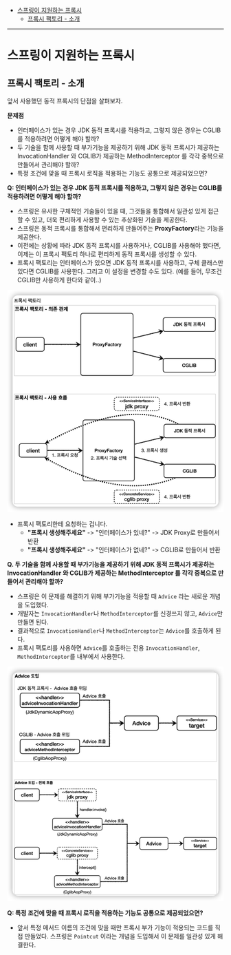 - [스프링이 지원하는 프록시](#스프링이-지원하는-프록시)
  - [프록시 팩토리 - 소개](#프록시-팩토리---소개)


---

# 스프링이 지원하는 프록시

## 프록시 팩토리 - 소개

앞서 사용했던 동적 프록시의 단점을 살펴보자.

**문제점**

- 인터페이스가 있는 경우 JDK 동적 프록시를 적용하고, 그렇지 않은 경우는 CGLIB를 적용하려면 어떻게 해야 할까?
- 두 기술을 함께 사용할 때 부가기능을 제공하기 위해 JDK 동적 프록시가 제공하는 InvocationHandler 와 CGLIB가 제공하는 MethodInterceptor 를 각각 중복으로 만들어서 관리해야 할까?
- 특정 조건에 맞을 때 프록시 로직을 적용하는 기능도 공통으로 제공되었으면?

**Q: 인터페이스가 있는 경우 JDK 동적 프록시를 적용하고, 그렇지 않은 경우는 CGLIB를 적용하려면 어떻게 해야 할까?**

- 스프링은 유사한 구체적인 기술들이 있을 때, 그것들을 통합해서 일관성 있게 접근할 수 있고, 더욱 편리하게 사용할 수 있는 추상화된 기술을 제공한다.
- 스프링은 동적 프록시를 통합해서 편리하게 만들어주는 **ProxyFactory**라는 기능을 제공한다.
- 이전에는 상황에 따라 JDK 동적 프록시를 사용하거나, CGLIB를 사용해야 했다면, 이제는 이 프록시 팩토리 하나로 편리하게 동적 프록시를 생성할 수 있다.
- 프록시 팩토리는 인터페이스가 있으면 JDK 동적 프록시를 사용하고, 구체 클래스만 있다면 CGLIB를 사용한다. 그리고 이 설정을 변경할 수도 있다. (예를 들어, 무조건 CGLIB만 사용하게 한다와 같이..)

![](/images/2022-05-04-17-42-28.png)

- 프록시 팩토리한테 요청하는 겁니다.
  - **"프록시 생성해주세요"** -> "인터페이스가 있네?" -> JDK Proxy로 만들어서 반환
  - **"프록시 생성해주세요"** -> "인터페이스가 없네?" -> CGLIB로 만들어서 반환

**Q. 두 기술을 함께 사용할 때 부가기능을 제공하기 위해 JDK 동적 프록시가 제공하는 InvocationHandler 와 CGLIB가 제공하는 MethodInterceptor 를 각각 중복으로 만들어서 관리해야 할까?**

- 스프링은 이 문제를 해결하기 위해 부가기능을 적용할 때 `Advice` 라는 새로운 개념을 도입했다.
- 개발자는 `InvocationHandler`나 `MethodInterceptor`를 신경쓰지 않고, `Advice`만 만들면 된다.
- 결과적으로 `InvocationHandler`나 `MethodInterceptor`는 `Advice`를 호출하게 된다.
- 프록시 팩토리를 사용하면 `Advice`를 호출하는 전용 `InvocationHandler`, `MethodInterceptor`를 내부에서 사용한다.

![](/images/2022-05-05-00-44-22.png)

**Q: 특정 조건에 맞을 때 프록시 로직을 적용하는 기능도 공통으로 제공되었으면?**

- 앞서 특정 메서드 이름의 조건에 맞을 때만 프록시 부가 기능이 적용되는 코드를 직접 만들었다. 스프링은 `Pointcut` 이라는 개념을 도입해서 이 문제를 일관성 있게 해결한다.